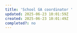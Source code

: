 ```yaml
---
title: 'School GA coordinator '
updated: 2025-06-23 10:01:59Z
created: 2025-06-23 10:01:49Z
completed?: no
---
```


